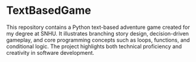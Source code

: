 # TextBasedGame
This repository contains a Python text-based adventure game created for my degree at SNHU. It illustrates branching story design, decision-driven gameplay, and core programming concepts such as loops, functions, and conditional logic. The project highlights both technical proficiency and creativity in software development.
